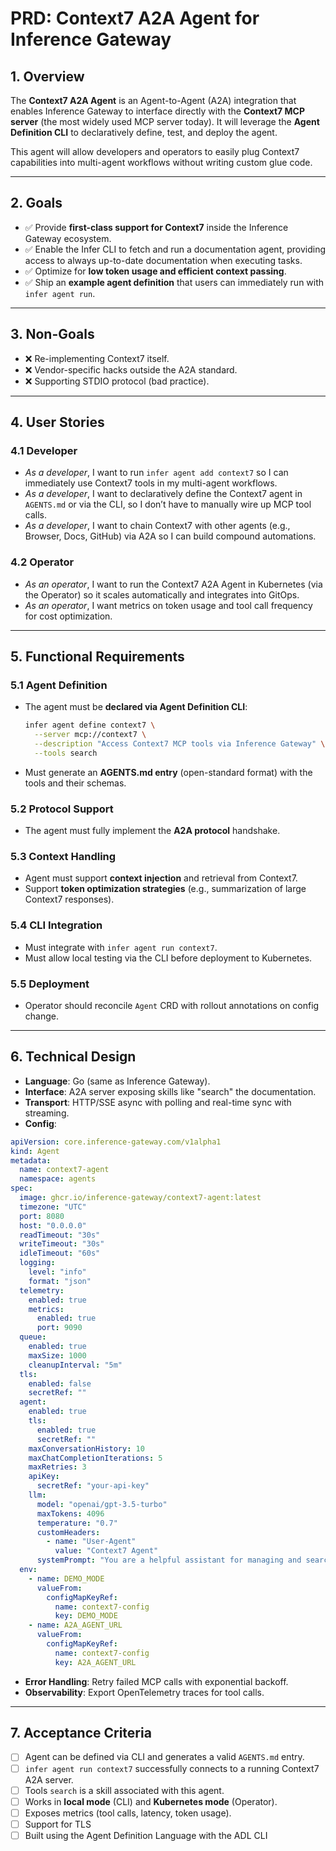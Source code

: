 # PRD: Context7 A2A Agent for Inference Gateway

## 1. Overview

The **Context7 A2A Agent** is an Agent-to-Agent (A2A) integration that enables Inference Gateway to interface directly with the **Context7 MCP server** (the most widely used MCP server today).
It will leverage the **Agent Definition CLI** to declaratively define, test, and deploy the agent.

This agent will allow developers and operators to easily plug Context7 capabilities into multi-agent workflows without writing custom glue code.

---

## 2. Goals

* ✅ Provide **first-class support for Context7** inside the Inference Gateway ecosystem.
* ✅ Enable the Infer CLI to fetch and run a documentation agent, providing access to always up-to-date documentation when executing tasks.
* ✅ Optimize for **low token usage and efficient context passing**.
* ✅ Ship an **example agent definition** that users can immediately run with `infer agent run`.

---

## 3. Non-Goals

* ❌ Re-implementing Context7 itself.
* ❌ Vendor-specific hacks outside the A2A standard.
* ❌ Supporting STDIO protocol (bad practice).

---

## 4. User Stories

### 4.1 Developer

* *As a developer*, I want to run `infer agent add context7` so I can immediately use Context7 tools in my multi-agent workflows.
* *As a developer*, I want to declaratively define the Context7 agent in `AGENTS.md` or via the CLI, so I don’t have to manually wire up MCP tool calls.
* *As a developer*, I want to chain Context7 with other agents (e.g., Browser, Docs, GitHub) via A2A so I can build compound automations.

### 4.2 Operator

* *As an operator*, I want to run the Context7 A2A Agent in Kubernetes (via the Operator) so it scales automatically and integrates into GitOps.
* *As an operator*, I want metrics on token usage and tool call frequency for cost optimization.

---

## 5. Functional Requirements

### 5.1 Agent Definition

* The agent must be **declared via Agent Definition CLI**:

  ```bash
  infer agent define context7 \
    --server mcp://context7 \
    --description "Access Context7 MCP tools via Inference Gateway" \
    --tools search
  ```
* Must generate an **AGENTS.md entry** (open-standard format) with the tools and their schemas.

### 5.2 Protocol Support

* The agent must fully implement the **A2A protocol** handshake.

### 5.3 Context Handling

* Agent must support **context injection** and retrieval from Context7.
* Support **token optimization strategies** (e.g., summarization of large Context7 responses).

### 5.4 CLI Integration

* Must integrate with `infer agent run context7`.
* Must allow local testing via the CLI before deployment to Kubernetes.

### 5.5 Deployment

* Operator should reconcile `Agent` CRD with rollout annotations on config change.

---

## 6. Technical Design

* **Language**: Go (same as Inference Gateway).
* **Interface**: A2A server exposing skills like "search" the documentation.
* **Transport**: HTTP/SSE async with polling and real-time sync with streaming.
* **Config**:

```yaml
apiVersion: core.inference-gateway.com/v1alpha1
kind: Agent
metadata:
  name: context7-agent
  namespace: agents
spec:
  image: ghcr.io/inference-gateway/context7-agent:latest
  timezone: "UTC"
  port: 8080
  host: "0.0.0.0"
  readTimeout: "30s"
  writeTimeout: "30s"
  idleTimeout: "60s"
  logging:
    level: "info"
    format: "json"
  telemetry:
    enabled: true
    metrics:
      enabled: true
      port: 9090
  queue:
    enabled: true
    maxSize: 1000
    cleanupInterval: "5m"
  tls:
    enabled: false
    secretRef: ""
  agent:
    enabled: true
    tls:
      enabled: true
      secretRef: ""
    maxConversationHistory: 10
    maxChatCompletionIterations: 5
    maxRetries: 3
    apiKey:
      secretRef: "your-api-key"
    llm:
      model: "openai/gpt-3.5-turbo"
      maxTokens: 4096
      temperature: "0.7"
      customHeaders:
        - name: "User-Agent"
          value: "Context7 Agent"
      systemPrompt: "You are a helpful assistant for managing and searching through Documentations queries. You can use MCP Client context7 for searching docs."
  env:
    - name: DEMO_MODE
      valueFrom:
        configMapKeyRef:
          name: context7-config
          key: DEMO_MODE
    - name: A2A_AGENT_URL
      valueFrom:
        configMapKeyRef:
          name: context7-config
          key: A2A_AGENT_URL
```
* **Error Handling**: Retry failed MCP calls with exponential backoff.
* **Observability**: Export OpenTelemetry traces for tool calls.

---

## 7. Acceptance Criteria

* [ ] Agent can be defined via CLI and generates a valid `AGENTS.md` entry.
* [ ] `infer agent run context7` successfully connects to a running Context7 A2A server.
* [ ] Tools `search` is a skill associated with this agent.
* [ ] Works in **local mode** (CLI) and **Kubernetes mode** (Operator).
* [ ] Exposes metrics (tool calls, latency, token usage).
* [ ] Support for TLS
* [ ] Built using the Agent Definition Language with the ADL CLI
